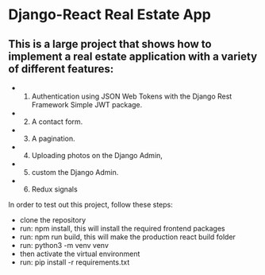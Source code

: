 # Django-React Real Estate App
## This is a large project that shows how to implement a real estate application with a variety of different features:
- 1. Authentication using JSON Web Tokens with the Django Rest Framework Simple JWT package. 
- 2. A contact form.
- 3. A pagination. 
- 4. Uploading photos on the Django Admin, 
- 5. custom the Django Admin.
- 6. Redux signals

In order to test out this project, follow these steps:
- clone the repository
- run: npm install, this will install the required frontend packages
- run: npm run build, this will make the production react build folder
- run: python3 -m venv venv
- then activate the virtual environment
- run: pip install -r requirements.txt
